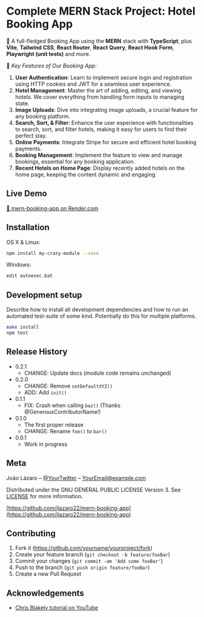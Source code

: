 # Complete MERN Stack Project: Hotel Booking App

🚀 A full-fledged Booking App using the **MERN** stack with **TypeScript**, plus **Vite**, **Tailwind CSS**, **React Router**, **React Query**, **React Hook Form**, **Playwright (unit tests)** and more.

🔑 *Key Features of Our Booking App:*

1. **User Authentication**: Learn to implement secure login and registration using HTTP cookies and JWT for a seamless user experience.
2. **Hotel Management**: Master the art of adding, editing, and viewing hotels. We cover everything from handling form inputs to managing state.
3. **Image Uploads**: Dive into integrating image uploads, a crucial feature for any booking platform.
4. **Search, Sort, & Filter**: Enhance the user experience with functionalities to search, sort, and filter hotels, making it easy for users to find their perfect stay.
5. **Online Payments**: Integrate Stripe for secure and efficient hotel booking payments.
6. **Booking Management**: Implement the feature to view and manage bookings, essential for any booking application.
7. **Recent Hotels on Home Page**: Display recently added hotels on the home page, keeping the content dynamic and engaging.

## Live Demo

[🚀 mern-booking-app on Render.com](https://mern-booking-app-4rhl.onrender.com)

## Installation

OS X & Linux:

```sh
npm install my-crazy-module --save
```

Windows:

```sh
edit autoexec.bat
```

## Development setup

Describe how to install all development dependencies and how to run an automated test-suite of some kind. Potentially do this for multiple platforms.

```sh
make install
npm test
```

## Release History

* 0.2.1
  * CHANGE: Update docs (module code remains unchanged)
* 0.2.0
  * CHANGE: Remove `setDefaultXYZ()`
  * ADD: Add `init()`
* 0.1.1
  * FIX: Crash when calling `baz()` (Thanks @GenerousContributorName!)
* 0.1.0
  * The first proper release
  * CHANGE: Rename `foo()` to `bar()`
* 0.0.1
  * Work in progress

## Meta

João Lázaro – [@YourTwitter](https://twitter.com/dbader_org) – <YourEmail@example.com>

Distributed under the GNU GENERAL PUBLIC LICENSE Version 3.
See [LICENSE](LICENSE) for more information.

[https://github.com/jlazaro22/mern-booking-app](https://github.com/jlazaro22/mern-booking-app)

## Contributing

1. Fork it (<https://github.com/yourname/yourproject/fork>)
2. Create your feature branch (`git checkout -b feature/fooBar`)
3. Commit your changes (`git commit -am 'Add some fooBar'`)
4. Push to the branch (`git push origin feature/fooBar`)
5. Create a new Pull Request

## Acknowledgements

* [Chris Blakely tutorial on YouTube](https://www.youtube.com/watch?v=YdBy9-0pER4&t=13606s)
